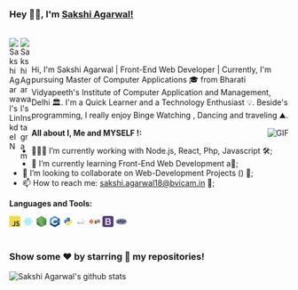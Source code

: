 ### Hey 👋🏽, I'm [Sakshi Agarwal!](https://www.youtube.com/channel/UCf0tk1ZU6QX3waEJqxHhHOA?view_as=subscriber) 

<br/>

<a href="https://www.linkedin.com/in/sakshi-agarwal-575552105/">
  <img align="left" alt="Sakshi Agarwal's LinkdeIN" width="20px" src="https://cdn.jsdelivr.net/npm/simple-icons@v3/icons/linkedin.svg" />

<a href="https://www.instagram.com/sakshi.agarwal26/">
  <img align="left" alt="Sakshi Agarwal's Instagram" width="20px" src="https://cdn.jsdelivr.net/npm/simple-icons@v3/icons/instagram.svg" />
</a>

<br/>
<br/>

Hi, I'm Sakshi Agarwal |  Front-End Web Developer |  Currently, I'm pursuing Master of Computer Applications 🎓 from Bharati Vidyapeeth's Institute of Computer Application and Management, Delhi 🏛. I'm a Quick Learner and a Technology Enthusiast 💡. Beside's programming, I really enjoy Binge Watching , Dancing and traveling ⛰️.

  <img align="right" alt="GIF" src="https://media3.giphy.com/media/fAnzw6YK33jMwzp5wp/giphy.gif?cid=ecf05e470e1ryoan6polazt7l7jmku4w2rr72efw9s1pey3x&rid=giphy.gif" />
  
**All about I, Me and MYSELF !:**

- 👨🏽‍💻 I’m currently working with Node.js, React, Php, Javascript 🛠;
- 🌱 I’m currently learning Front-End Web Development a🚀; 
- 👯 I’m looking to collaborate on Web-Development Projects () 🤝;
- 📫 How to reach me: sakshi.agarwal18@bvicam.in 📧;

**Languages and Tools:**  

<code><img height="20" src="https://raw.githubusercontent.com/github/explore/80688e429a7d4ef2fca1e82350fe8e3517d3494d/topics/javascript/javascript.png"></code>
<code><img height="20" src="https://raw.githubusercontent.com/github/explore/80688e429a7d4ef2fca1e82350fe8e3517d3494d/topics/react/react.png"></code>
<code><img height="20" src="https://raw.githubusercontent.com/github/explore/80688e429a7d4ef2fca1e82350fe8e3517d3494d/topics/nodejs/nodejs.png"></code>
<code><img height="20" src="https://raw.githubusercontent.com/github/explore/80688e429a7d4ef2fca1e82350fe8e3517d3494d/topics/cpp/cpp.png"></code>
<code><img height="20" src="https://raw.githubusercontent.com/github/explore/80688e429a7d4ef2fca1e82350fe8e3517d3494d/topics/python/python.png"></code>
<code><img height="20" src="https://raw.githubusercontent.com/github/explore/80688e429a7d4ef2fca1e82350fe8e3517d3494d/topics/mysql/mysql.png"></code>
<code><img height="20" src="https://raw.githubusercontent.com/github/explore/80688e429a7d4ef2fca1e82350fe8e3517d3494d/topics/git/git.png"></code>
<code><img height="20" src="https://raw.githubusercontent.com/github/explore/80688e429a7d4ef2fca1e82350fe8e3517d3494d/topics/bootstrap/bootstrap.png"></code>
<code><img height="20" src="https://raw.githubusercontent.com/github/explore/80688e429a7d4ef2fca1e82350fe8e3517d3494d/topics/php/php.png"></code>
<br/>
<br/>
### Show some ❤️ by starring 🌟 my repositories!





![Sakshi Agarwal's github stats](https://github-readme-stats.vercel.app/api?username=sakshii2695&show_icons=true&hide_border=true)


